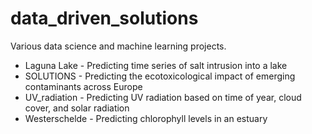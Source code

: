 # data_driven_solutions
Various data science and machine learning projects.

* Laguna Lake   - Predicting time series of salt intrusion into a lake
* SOLUTIONS     - Predicting the ecotoxicological impact of emerging contaminants across Europe
* UV_radiation  - Predicting UV radiation based on time of year, cloud cover, and solar radiation
* Westerschelde - Predicting chlorophyll levels in an estuary

